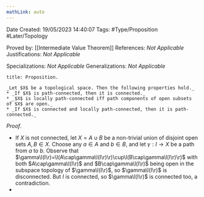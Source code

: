 ```yaml
---
mathLink: auto
---
```


<div class="topSpace"></div>

Date Created: 19/05/2023 14:40:07
Tags: #Type/Proposition #Later/Topology

Proved by: [[Intermediate Value Theorem]]
References: _Not Applicable_
Justifications: _Not Applicable_

Specializations: _Not Applicable_
Generalizations: _Not Applicable_

``` ad-Proposition
title: Proposition.

_Let $X$ be a topological space. Then the following properties hold._
* _If $X$ is path-connected, then it is connected._
* _$X$ is locally path-connected iff path components of open subsets of $X$ are open._
* _If $X$ is connected and locally path-connected, then it is path-connected._

```

_Proof_.
* If $X$ is not connected, let $X=A\cup B$ be a non-trivial union of disjoint open sets $A,B\in X$. Choose any $a\in A$ and $b\in B$, and let $\gamma:I\to X$ be a path from $a$ to $b$. Observe that $\gamma\l(I\r)=\l(A\cap\gamma\l(I\r)\r)\cup\l(B\cap\gamma\l(I\r)\r)$ with both $A\cap\gamma\l(I\r)$ and $B\cap\gamma\l(I\r)$ being open in the subspace topology of $\gamma\l(I\r)$, so $\gamma\l(I\r)$ is disconnected. But $I$ is connected, so $\gamma\l(I\r)$ is connected too, a contradiction.
* 
